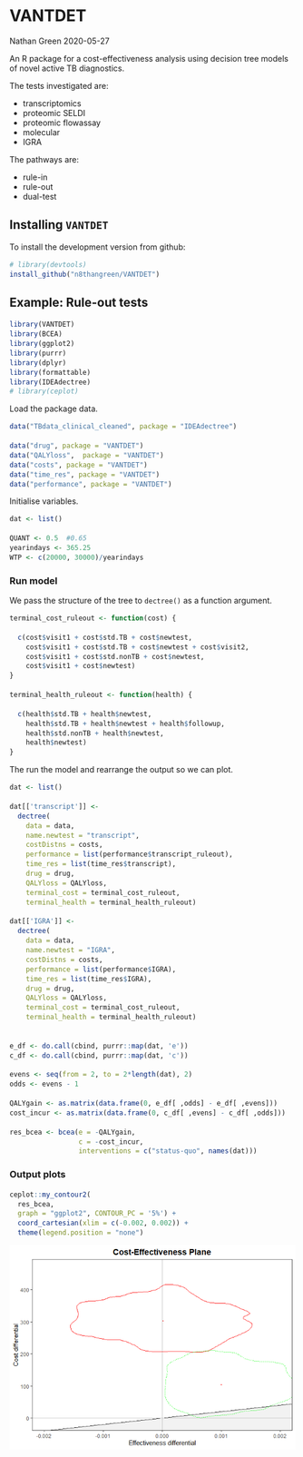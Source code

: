 VANTDET
================
Nathan Green
2020-05-27

An R package for a cost-effectiveness analysis using decision tree
models of novel active TB diagnostics.

The tests investigated are:

  - transcriptomics
  - proteomic SELDI
  - proteomic flowassay
  - molecular
  - IGRA

The pathways are:

  - rule-in
  - rule-out
  - dual-test

## Installing `VANTDET`

To install the development version from github:

``` r
# library(devtools)
install_github("n8thangreen/VANTDET")
```

## Example: Rule-out tests

``` r
library(VANTDET)
library(BCEA)
library(ggplot2)
library(purrr)
library(dplyr)
library(formattable)
library(IDEAdectree)
# library(ceplot)
```

Load the package data.

``` r
data("TBdata_clinical_cleaned", package = "IDEAdectree")

data("drug", package = "VANTDET")
data("QALYloss",  package = "VANTDET")
data("costs", package = "VANTDET")
data("time_res", package = "VANTDET")
data("performance", package = "VANTDET")
```

Initialise variables.

``` r
dat <- list()

QUANT <- 0.5  #0.65
yearindays <- 365.25
WTP <- c(20000, 30000)/yearindays
```

### Run model

We pass the structure of the tree to `dectree()` as a function argument.

``` r
terminal_cost_ruleout <- function(cost) {

  c(cost$visit1 + cost$std.TB + cost$newtest,
    cost$visit1 + cost$std.TB + cost$newtest + cost$visit2,
    cost$visit1 + cost$std.nonTB + cost$newtest,
    cost$visit1 + cost$newtest)
}

terminal_health_ruleout <- function(health) {

  c(health$std.TB + health$newtest,
    health$std.TB + health$newtest + health$followup,
    health$std.nonTB + health$newtest,
    health$newtest)
}
```

The run the model and rearrange the output so we can plot.

``` r
dat <- list()

dat[['transcript']] <-
  dectree(
    data = data,
    name.newtest = "transcript",
    costDistns = costs,
    performance = list(performance$transcript_ruleout),
    time_res = list(time_res$transcript),
    drug = drug,
    QALYloss = QALYloss,
    terminal_cost = terminal_cost_ruleout,
    terminal_health = terminal_health_ruleout)

dat[['IGRA']] <-
  dectree(
    data = data,
    name.newtest = "IGRA",
    costDistns = costs,
    performance = list(performance$IGRA),
    time_res = list(time_res$IGRA),
    drug = drug,
    QALYloss = QALYloss,
    terminal_cost = terminal_cost_ruleout,
    terminal_health = terminal_health_ruleout)


e_df <- do.call(cbind, purrr::map(dat, 'e'))
c_df <- do.call(cbind, purrr::map(dat, 'c'))

evens <- seq(from = 2, to = 2*length(dat), 2)
odds <- evens - 1

QALYgain <- as.matrix(data.frame(0, e_df[ ,odds] - e_df[ ,evens]))
cost_incur <- as.matrix(data.frame(0, c_df[ ,evens] - c_df[ ,odds]))

res_bcea <- bcea(e = -QALYgain,
                 c = -cost_incur,
                 interventions = c("status-quo", names(dat)))
```

### Output plots

``` r
ceplot::my_contour2(
  res_bcea,
  graph = "ggplot2", CONTOUR_PC = '5%') +
  coord_cartesian(xlim = c(-0.002, 0.002)) +
  theme(legend.position = "none")
```

![](README_files/figure-gfm/unnamed-chunk-7-1.png)<!-- -->
